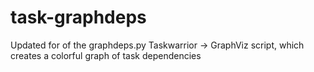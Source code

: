 # task-graphdeps
Updated for of the graphdeps.py Taskwarrior → GraphViz script, which creates a colorful graph of task dependencies
